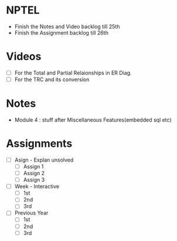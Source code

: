 # NPTEL
- Finish the Notes and Video backlog till 25th
- Finish the Assignment backlog till 26th


# Videos
- [ ] For the Total and Partial Relaionships in ER Diag.
- [ ] For the TRC and its conversion

# Notes
- Module 4 : stuff after Miscellaneous Features(embedded sql etc)


# Assignments 
- [ ] Asign - Explan unsolved 
  - [ ] Assign 1
  - [ ] Assign 2
  - [ ] Assign 3
- [ ] Week - Interactive 
  - [ ] 1st
  - [ ] 2nd
  - [ ] 3rd
- [ ] Previous Year
  - [ ] 1st
  - [ ] 2nd
  - [ ] 3rd

